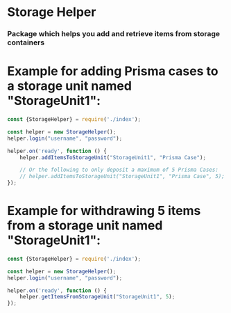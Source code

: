 # Storage Helper
### Package which helps you add and retrieve items from storage containers

# Example for adding Prisma cases to a storage unit named "StorageUnit1":

```js
const {StorageHelper} = require('./index');

const helper = new StorageHelper();
helper.login("username", "password");

helper.on('ready', function () {
	helper.addItemsToStorageUnit("StorageUnit1", "Prisma Case");

	// Or the following to only deposit a maximum of 5 Prisma Cases:
	// helper.addItemsToStorageUnit("StorageUnit1", "Prisma Case", 5);
});
```

# Example for withdrawing 5 items from a storage unit named "StorageUnit1":

```js
const {StorageHelper} = require('./index');

const helper = new StorageHelper();
helper.login("username", "password");

helper.on('ready', function () {
	helper.getItemsFromStorageUnit("StorageUnit1", 5);
});
```



